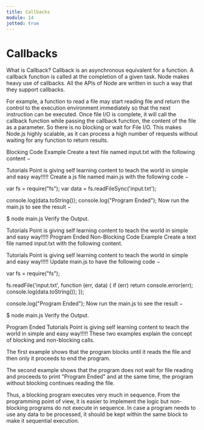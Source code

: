 ```yaml
---
title: Callbacks
module: 14
jotted: true
---
```


# Callbacks

What is Callback?
Callback is an asynchronous equivalent for a function. A callback function is called at the completion of a given task. Node makes heavy use of callbacks. All the APIs of Node are written in such a way that they support callbacks.

For example, a function to read a file may start reading file and return the control to the execution environment immediately so that the next instruction can be executed. Once file I/O is complete, it will call the callback function while passing the callback function, the content of the file as a parameter. So there is no blocking or wait for File I/O. This makes Node.js highly scalable, as it can process a high number of requests without waiting for any function to return results.

Blocking Code Example
Create a text file named input.txt with the following content −

Tutorials Point is giving self learning content
to teach the world in simple and easy way!!!!!
Create a js file named main.js with the following code −

var fs = require("fs");
var data = fs.readFileSync('input.txt');

console.log(data.toString());
console.log("Program Ended");
Now run the main.js to see the result −

$ node main.js
Verify the Output.

Tutorials Point is giving self learning content
to teach the world in simple and easy way!!!!!
Program Ended
Non-Blocking Code Example
Create a text file named input.txt with the following content.

Tutorials Point is giving self learning content
to teach the world in simple and easy way!!!!!
Update main.js to have the following code −

var fs = require("fs");

fs.readFile('input.txt', function (err, data) {
   if (err) return console.error(err);
   console.log(data.toString());
});

console.log("Program Ended");
Now run the main.js to see the result −

$ node main.js
Verify the Output.

Program Ended
Tutorials Point is giving self learning content
to teach the world in simple and easy way!!!!!
These two examples explain the concept of blocking and non-blocking calls.

The first example shows that the program blocks until it reads the file and then only it proceeds to end the program.

The second example shows that the program does not wait for file reading and proceeds to print "Program Ended" and at the same time, the program without blocking continues reading the file.

Thus, a blocking program executes very much in sequence. From the programming point of view, it is easier to implement the logic but non-blocking programs do not execute in sequence. In case a program needs to use any data to be processed, it should be kept within the same block to make it sequential execution.